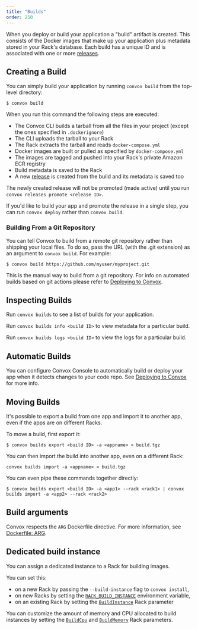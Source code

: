 ```yaml
---
title: "Builds"
order: 250
---
```


When you deploy or build your application a "build" artifact is created. This consists of the Docker images that make up your application plus metadata stored in your Rack's database. Each build has a unique ID and is associated with one or more [releases](/docs/releases).

## Creating a Build

You can simply build your application by running `convox build` from the top-level directory:

```
$ convox build
```

When you run this command the following steps are executed:

- The Convox CLI builds a tarball from all the files in your project (except the ones specified in `.dockerignore`)
- The CLI uploads the tarball to your Rack
- The Rack extracts the tarball and reads `docker-compose.yml`
- Docker images are built or pulled as specified by `docker-compose.yml`
- The images are tagged and pushed into your Rack's private Amazon ECR registry
- Build metadata is saved to the Rack
- A new [release](/docs/releases) is created from the build and its metadata is saved too

The newly created release will not be promoted (made active) until you run `convox releases promote <release ID>`.

If you'd like to build your app and promote the release in a single step, you can run `convox deploy` rather than `convox build`.

### Building From a Git Repository

You can tell Convox to build from a remote git repository rather than shipping your local files. To do so, pass the URL (with the .git extension) as an argument to `convox build`. For example:

```
$ convox build https://github.com/myuser/myproject.git
```

This is the manual way to build from a git repository. For info on automated builds based on git actions please refer to [Deploying to Convox](/docs/deploying-to-convox).

## Inspecting Builds

Run `convox builds` to see a list of builds for your application.

Run `convox builds info <build ID>` to view metadata for a particular build.

Run `convox builds logs <build ID>` to view the logs for a particular build.

## Automatic Builds

You can configure Convox Console to automatically build or deploy your app when it detects changes to your code repo. See [Deploying to Convox](/docs/deploying-to-convox) for more info.

## Moving Builds

It's possible to export a build from one app and import it to another app, even if the apps are on different Racks.

To move a build, first export it:

```
$ convox builds export <build ID> -a <appname> > build.tgz
```

You can then import the build into another app, even on a different Rack:

```
convox builds import -a <appname> < build.tgz
```

You can even pipe these commands together directly:

```
$ convox builds export <build ID> -a <app1> --rack <rack1> | convox builds import -a <app2> --rack <rack2>
```

## Build arguments

Convox respects the `ARG` Dockerfile directive. For more information, see [Dockerfile: ARG](/docs/dockerfile/#arg).

## Dedicated build instance

You can assign a dedicated instance to a Rack for building images.

You can set this:

- on a new Rack by passing the `--build-instance` flag to `convox install`,
- on new Racks by setting the [`RACK_BUILD_INSTANCE`](/docs/cli-environment-variables/#rackbuildinstance) environment variable,
- on an existing Rack by setting the [`BuildInstance`](/docs/rack-parameters/#buildinstance) Rack parameter

You can customize the amount of memory and CPU allocated to build instances by setting the [`BuildCpu`](/docs/rack-parameters/#buildcpu) and [`BuildMemory`](/docs/rack-parameters/#buildmemory) Rack parameters.

